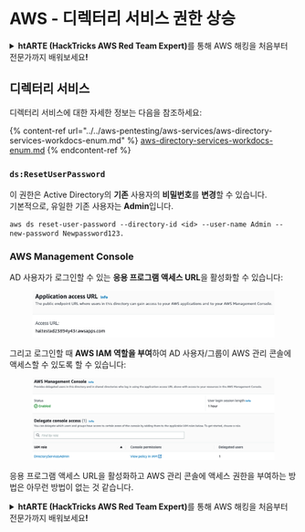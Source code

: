 # AWS - 디렉터리 서비스 권한 상승

<details>

<summary><strong>htARTE (HackTricks AWS Red Team Expert)</strong>를 통해 AWS 해킹을 처음부터 전문가까지 배워보세요<strong>!</strong></summary>

HackTricks를 지원하는 다른 방법:

* **회사를 HackTricks에서 광고하거나 HackTricks를 PDF로 다운로드**하려면 [**SUBSCRIPTION PLANS**](https://github.com/sponsors/carlospolop)를 확인하세요!
* [**공식 PEASS & HackTricks 스웨그**](https://peass.creator-spring.com)를 얻으세요.
* [**The PEASS Family**](https://opensea.io/collection/the-peass-family)를 발견하세요. 독점적인 [**NFTs**](https://opensea.io/collection/the-peass-family) 컬렉션입니다.
* 💬 [**Discord 그룹**](https://discord.gg/hRep4RUj7f) 또는 [**텔레그램 그룹**](https://t.me/peass)에 **참여**하거나 **Twitter** 🐦 [**@hacktricks_live**](https://twitter.com/hacktricks_live)를 **팔로우**하세요.
* **HackTricks**와 [**HackTricks Cloud**](https://github.com/carlospolop/hacktricks-cloud) github 저장소에 PR을 제출하여 여러분의 해킹 기법을 공유하세요.

</details>

## 디렉터리 서비스

디렉터리 서비스에 대한 자세한 정보는 다음을 참조하세요:

{% content-ref url="../../aws-pentesting/aws-services/aws-directory-services-workdocs-enum.md" %}
[aws-directory-services-workdocs-enum.md](../../aws-pentesting/aws-services/aws-directory-services-workdocs-enum.md)
{% endcontent-ref %}

### `ds:ResetUserPassword`

이 권한은 Active Directory의 **기존** 사용자의 **비밀번호**를 **변경**할 수 있습니다.\
기본적으로, 유일한 기존 사용자는 **Admin**입니다.
```
aws ds reset-user-password --directory-id <id> --user-name Admin --new-password Newpassword123.
```
### AWS Management Console

AD 사용자가 로그인할 수 있는 **응용 프로그램 액세스 URL**을 활성화할 수 있습니다:

<figure><img src="../../../.gitbook/assets/image (16) (2).png" alt=""><figcaption></figcaption></figure>

그리고 로그인할 때 **AWS IAM 역할을 부여**하여 AD 사용자/그룹이 AWS 관리 콘솔에 액세스할 수 있도록 할 수 있습니다:

<figure><img src="../../../.gitbook/assets/image (17) (1).png" alt=""><figcaption></figcaption></figure>

응용 프로그램 액세스 URL을 활성화하고 AWS 관리 콘솔에 액세스 권한을 부여하는 방법은 아무런 방법이 없는 것 같습니다.

<details>

<summary><strong>htARTE (HackTricks AWS Red Team Expert)</strong>를 통해 AWS 해킹을 처음부터 전문가까지 배워보세요<strong>!</strong></summary>

HackTricks를 지원하는 다른 방법:

* HackTricks에서 **회사를 광고하거나 HackTricks를 PDF로 다운로드**하려면 [**SUBSCRIPTION PLANS**](https://github.com/sponsors/carlospolop)를 확인하세요!
* [**공식 PEASS & HackTricks 스웨그**](https://peass.creator-spring.com)를 구매하세요.
* [**The PEASS Family**](https://opensea.io/collection/the-peass-family)를 발견하세요. 독점적인 [**NFT**](https://opensea.io/collection/the-peass-family) 컬렉션입니다.
* 💬 [**Discord 그룹**](https://discord.gg/hRep4RUj7f) 또는 [**텔레그램 그룹**](https://t.me/peass)에 **참여**하거나 **Twitter** 🐦 [**@hacktricks_live**](https://twitter.com/hacktricks_live)를 **팔로우**하세요.
* **HackTricks**와 **HackTricks Cloud** github 저장소에 PR을 제출하여 여러분의 해킹 기법을 공유하세요.

</details>
